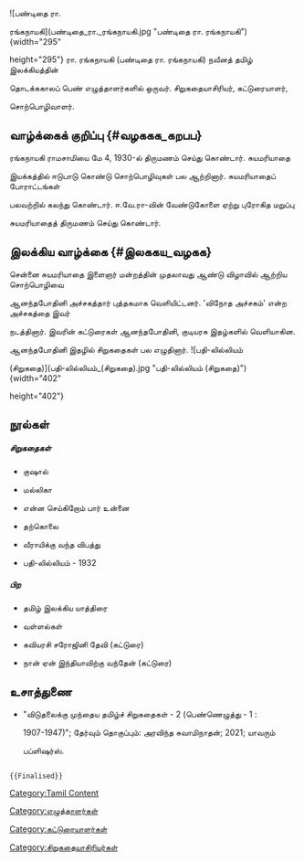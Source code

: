 ![பண்டிதை ரா.
ரங்கநாயகி](பண்டிதை_ரா._ரங்கநாயகி.jpg "பண்டிதை ரா. ரங்கநாயகி"){width="295"
height="295"} ரா. ரங்கநாயகி (பண்டிதை ரா. ரங்கநாயகி) நவீனத் தமிழ் இலக்கியத்தின்
தொடக்ககாலப் பெண் எழுத்தாளர்களில் ஒருவர். சிறுகதையாசிரியர், கட்டுரையாளர்,
சொற்பொழிவாளர்.

## வாழ்க்கைக் குறிப்பு {#வழககக_கறபப}

ரங்கநாயகி ராமசாமியை மே 4, 1930-ல் திருமணம் செய்து கொண்டார். சுயமரியாதை
இயக்கத்தில் ஈடுபாடு கொண்டு சொற்பொழிவுகள் பல ஆற்றினார். சுயமரியாதைப் போராட்டங்கள்
பலவற்றில் கலந்து கொண்டார். ஈ.வே.ரா-வின் வேண்டுகோளை ஏற்று புரோகித மறுப்பு
சுயமரியாதைத் திருமணம் செய்து கொண்டார்.

## இலக்கிய வாழ்க்கை {#இலககய_வழகக}

சென்னை சுயமரியாதை இளைஞர் மன்றத்தின் முதலாவது ஆண்டு விழாவில் ஆற்றிய சொற்பொழிவை
ஆனந்தபோதினி அச்சகத்தார் புத்தகமாக வெளியிட்டனர். \'விநோத அச்சகம்\' என்ற அச்சகத்தை இவர்
நடத்தினார். இவரின் கட்டுரைகள் ஆனந்தபோதினி, குடியரசு இதழ்களில் வெளியாகின.
ஆனந்தபோதினி இதழில் சிறுகதைகள் பல எழுதினார். ![பதி-லில்லியம்
(சிறுகதை)](பதி-லில்லியம்_(சிறுகதை).jpg "பதி-லில்லியம் (சிறுகதை)"){width="402"
height="402"}

## நூல்கள்

##### சிறுகதைகள்

-   குஷால்
-   மல்லிகா
-   என்ன செய்கிறோம் பார் உன்னை
-   தற்கொலை
-   வீராயிக்கு வந்த விபத்து
-   பதி-லில்லியம் - 1932

##### பிற

-   தமிழ் இலக்கிய யாத்திரை
-   வள்ளல்கள்
-   கவியரசி சரோஜினி தேவி (கட்டுரை)
-   நான் ஏன் இந்தியாவிற்கு வந்தேன் (கட்டுரை)

## உசாத்துணை

-   \"விடுதலைக்கு முந்தைய தமிழ்ச் சிறுகதைகள் - 2 (பெண்ணெழுத்து - 1 :
    1907-1947)\"; தேர்வும் தொகுப்பும்: அரவிந்த சுவாமிநாதன்; 2021; யாவரும்
    பப்ளிஷர்ஸ்.

```{=mediawiki}
{{Finalised}}
```
[Category:Tamil Content](Category:Tamil_Content "wikilink")
[Category:எழுத்தாளர்கள்](Category:எழுத்தாளர்கள் "wikilink")
[Category:கட்டுரையாளர்கள்](Category:கட்டுரையாளர்கள் "wikilink")
[Category:சிறுகதையாசிரியர்கள்](Category:சிறுகதையாசிரியர்கள் "wikilink")
